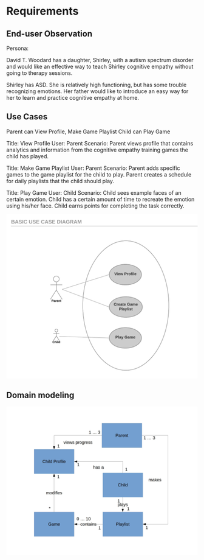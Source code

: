 # Requirements #

## End-user Observation ##

Persona:

David T. Woodard has a daughter, Shirley, with a autism spectrum disorder and would like an effective way to teach Shirley 
cognitive empathy without going to therapy sessions.

Shirley has ASD. She is relatively high functioning, but has some trouble recognizing emotions. Her father would like to introduce 
an easy way for her to learn and practice cognitive empathy at home.

## Use Cases ##

Parent can View Profile, Make Game Playlist
Child can Play Game

Title: View Profile
User: Parent 
Scenario: Parent views profile that contains analytics and information from the cognitive empathy training games the child has played. 

Title: Make Game Playlist
User: Parent 
Scenario: Parent adds specific games to the game playlist for the child to play. Parent creates a schedule for daily playlists that the child should play. 

Title: Play Game
User: Child
Scenario: Child sees example faces of an certain emotion. Child has a certain amount of time to recreate the emotion using his/her face. Child earns points for completing the task correctly.

![Use Case Diagram](./images/usecase.png)


## Domain modeling ##

![Domain Model](./images/domainmodel.jpg)
